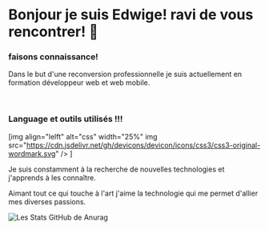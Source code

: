 

<h1> Bonjour je suis Edwige! ravi de vous rencontrer! 👋</h1>

<h3>faisons connaissance!</h3>

<p> Dans le but d'une reconversion professionnelle je suis actuellement en formation développeur web et web mobile.</p>
<br>
<h3> Language et outils utilisés !!! </h3>

[img align="lelft" alt="css" width="25%" 
            img src="https://cdn.jsdelivr.net/gh/devicons/devicon/icons/css3/css3-original-wordmark.svg" />
          ] 
          
            
          
            
          
          
          

<p> Je suis constamment à la recherche de nouvelles technologies et j'apprends à les connaître.</p>
<p> Aimant tout ce qui touche à l'art j'aime la technologie qui me permet d'allier mes diverses passions.</p>




![Les Stats GitHub de Anurag](https://github-readme-stats.vercel.app/api?username=edw70&show_icons=true&theme=radical)
